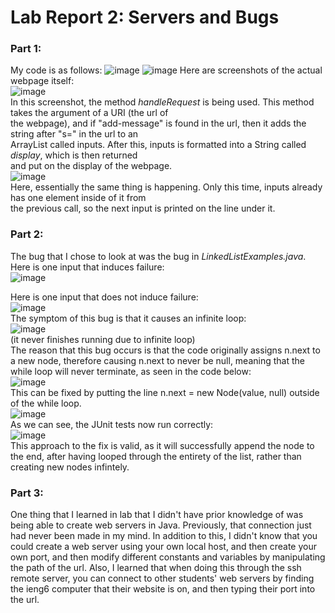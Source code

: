 # Lab Report 2: Servers and Bugs 
### Part 1: 
My code is as follows: 
![image](https://user-images.githubusercontent.com/112985603/215298655-d2dafe68-b45f-4158-82bb-ba7b11db3c09.png)
![image](https://user-images.githubusercontent.com/112985603/215298665-448d8d88-ab40-49b8-854d-4426d3c21ab4.png)
Here are screenshots of the actual webpage itself:\
![image](https://user-images.githubusercontent.com/112985603/215299123-4390da19-4f12-4b1a-970f-8a089990eb95.png)\
In this screenshot, the method *handleRequest* is being used. This method takes the argument of a URI (the url of\
the webpage), and if "add-message" is found in the url, then it adds the string after "s=" in the url to an\
ArrayList called inputs. After this, inputs is formatted into a String called *display*, which is then returned\
and put on the display of the webpage.\
![image](https://user-images.githubusercontent.com/112985603/215299185-aa15b794-78ea-438f-b793-e6b454d70f14.png)\
Here, essentially the same thing is happening. Only this time, inputs already has one element inside of it from\
the previous call, so the next input is printed on the line under it. 
### Part 2: 
The bug that I chose to look at was the bug in *LinkedListExamples.java*.\
Here is one input that induces failure:\
![image](https://user-images.githubusercontent.com/112985603/215389822-bce89127-377a-4497-afe6-3687c79cb75c.png)

Here is one input that does not induce failure:\
![image](https://user-images.githubusercontent.com/112985603/215389382-df45def5-0e8f-4297-a60d-51588127f88c.png)\
The symptom of this bug is that it causes an infinite loop:\
![image](https://user-images.githubusercontent.com/112985603/215389938-4b66d35c-6a68-42fa-8e7b-2da15733135a.png)\
(it never finishes running due to infinite loop)\
The reason that this bug occurs is that the code originally assigns n.next to a new node, therefore causing n.next to never be null, meaning that the while
loop will never terminate, as seen in the code below:\
![image](https://user-images.githubusercontent.com/112985603/215417153-f4a1e30f-79ae-4b6f-8f96-93c81a7b4b48.png)\
This can be fixed by putting the line n.next = new Node(value, null) outside of the while loop.\
![image](https://user-images.githubusercontent.com/112985603/215417520-d686366e-18b7-4aca-bb24-a20894fec18f.png)\
As we can see, the JUnit tests now run correctly:\
![image](https://user-images.githubusercontent.com/112985603/215417605-163974f7-e13e-4f39-80de-4daa5952729d.png)\
This approach to the fix is valid, as it will successfully append the node to the end, after having looped through the entirety of the list, rather than creating 
new nodes infintely. 
### Part 3:
One thing that I learned in lab that I didn't have prior knowledge of was being able to create web servers in Java. Previously, that connection just had never been
made in my mind. In addition to this, I didn't know that you could create a web server using your own local host, and then create your own port, and then modify different constants and variables by manipulating the path of the url. Also, I learned that when doing this through the ssh remote server, you can connect to other students' web servers by finding the ieng6 computer that their website is on, and then typing their port into the url. 
